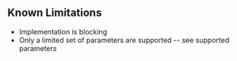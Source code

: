 ## Known Limitations

 * Implementation is blocking
 * Only a limited set of parameters are supported -- see supported parameters 
